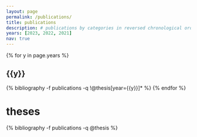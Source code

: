 ```yaml
---
layout: page
permalink: /publications/
title: publications
description: # publications by categories in reversed chronological order. generated by jekyll-scholar.
years: [2023, 2022, 2021]
nav: true
---
```


<div class="publications">

{% for y in page.years %}

  <h2 class="year">{{y}}</h2>
  {% bibliography -f publications -q !@thesis[year={{y}}]* %}
{% endfor %}

<h1>theses</h1>
{% bibliography -f publications -q @thesis %}

</div>
